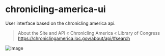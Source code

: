 # chronicling-america-ui

User interface based on the chronicling america api.

> About the Site and API « Chronicling America « Library of Congress  
> https://chroniclingamerica.loc.gov/about/api/#search

![image](https://i.imgur.com/IbdZ4cH.png)
